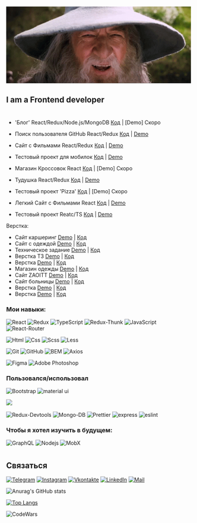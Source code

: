 [![Header](https://github.com/BRAUZER06/BRAUZER06/blob/main/assets/gandalf-sax-guy.gif)](https://t.me/ING_6)

<!-- ## I am a Frontend developer, I am 19 years old, I live in Ingushetia -->
## I am a Frontend developer
#

- 'Блог' React/Redux/Node.js/MongoDB [Код](https://github.com/BRAUZER06/Thisis_v2__react_project) | [Demo] Скоро

- Поиск пользователя GitHub React/Redux [Код](https://github.com/BRAUZER06/Git_UserSearch_project) | [Demo](https://brauzer06.github.io/Git_UserSearch_project/)

- Сайт с Фильмами React/Redux [Код](https://github.com/BRAUZER06/React_Move) | [Demo](https://brauzer06.github.io/React_Move/)

- Тестовый проект для мобилок [Код](https://github.com/BRAUZER06/funny_project) | [Demo](https://brauzer06.github.io/funny_project/)

- Магазин Кроссовок React [Код](https://github.com/BRAUZER06/Sneakers-) | [Demo] Скоро

- Тудушка React/Redux [Код](https://github.com/BRAUZER06/ARCH_TODO_REACT_V2) | [Demo](https://brauzer06.github.io/ARCH_TODO_REACT_V2/)

- Тестовый проект 'Pizza' [Код](https://github.com/BRAUZER06/Archi_React_Pizza) | [Demo] Скоро

- Легкий Сайт с Фильмами React [Код](https://github.com/BRAUZER06/React_Search_Films) | [Demo](https://brauzer06.github.io/React_Search_Films/)

- Тестовый проект Reatc/TS [Код](https://github.com/BRAUZER06/Funny_React_Project) | [Demo](https://brauzer06.github.io/Funny_React_Project/)


Верстка:
- Сайт каршеринг [Demo](https://brauzer06.github.io/CAR__summary_1/) | [Код](https://github.com/BRAUZER06/CAR__summary_1)
- Сайт с одеждой [Demo](https://brauzer06.github.io/Hazz_summary_2/) | [Код](https://github.com/BRAUZER06/Hazz_summary_2)
- Техническое задание [Demo](https://brauzer06.github.io/web95.WORK_summary_3/) | [Код](https://github.com/BRAUZER06/web95.WORK_summary_3)
- Верстка ТЗ [Demo](https://brauzer06.github.io/Web-Developer_summary_4/) | [Код](https://github.com/BRAUZER06/Web-Developer_summary_4)
- Верстка [Demo](https://brauzer06.github.io/AXIT_summary_5/) | [Код](https://github.com/BRAUZER06/AXIT_summary_5)
- Магазин одежды [Demo](https://brauzer06.github.io/Project_store/) | [Код](https://github.com/BRAUZER06/Project_store)
- Сайт ZAOITT [Demo](https://brauzer06.github.io/ZAOITT_summary__6/) | [Код](https://github.com/BRAUZER06/ZAOITT_summary__6)
- Сайт больницы [Demo](https://brauzer06.github.io/medicall_summary_7/) | [Код](https://github.com/BRAUZER06/medicall_summary_7)
- Верстка [Demo](https://brauzer06.github.io/icrowdme_summary_8/) | [Код](https://github.com/BRAUZER06/icrowdme_summary_8)
- Верстка [Demo](https://brauzer06.github.io/Funny_project_summary_9/) | [Код](https://github.com/BRAUZER06/Funny_project_summary_9)



### Мои навыки:


![React](https://img.shields.io/badge/-React-00BFFF?style=for-the-badge&logo=react&logoColor=000)
![Redux](https://img.shields.io/badge/-Redux-5A009D?style=for-the-badge&logo=redux&logoColor=000)
![TypeScript](https://img.shields.io/badge/-TypeScript-2f74c0?style=for-the-badge&logo=TypeScript&logoColor=000)
<img alt="Redux-Thunk" src="https://img.shields.io/badge/-Redux_Thunk-white?style=for-the-badge&logo=Redux&logoColor=430098" />
![JavaScript](https://img.shields.io/badge/-JavaScript-FFFF00?style=for-the-badge&logo=javascript&logoColor=000)
<img alt="React-Router" src="https://img.shields.io/badge/-React_Router-black?style=for-the-badge&logo=react-router&logoColor=orange" />

![Html](https://img.shields.io/badge/-Html-ff5500?style=for-the-badge&logo=html5&logoColor=000)
![Css](https://img.shields.io/badge/-Css-0022ff?style=for-the-badge&logo=css3&logoColor=fff)
![Scss](https://img.shields.io/badge/-Scss-fc00a8?style=for-the-badge&logo=sass&logoColor=000)
![Less](https://img.shields.io/badge/-Less-375194?style=for-the-badge&logo=Less&logoColor=fff)

![Git](https://img.shields.io/badge/-Git-f75e5e?style=for-the-badge&logo=git&logoColor=000)
![GitHub](https://img.shields.io/badge/-GitHub-101012?style=for-the-badge&logo=GitHub&logoColor=fff)
![BEM](https://img.shields.io/badge/-BEM-008275?style=for-the-badge&logo=bem&logoColor=000)
<img alt="Axios" src="https://img.shields.io/badge/-Axios-black?style=for-the-badge&logo=&logoColor=white" />

![Figma](https://img.shields.io/badge/-Figma-0d8200?style=for-the-badge&logo=Figma&logoColor=fff)
![Adobe Photoshop](https://img.shields.io/badge/-Adobe_Photoshop-011161?style=for-the-badge&logo=AdobePhotoshop&logoColor=fff)

### Пользовался/использовал

![Bootstrap](https://img.shields.io/badge/-Bootstrap-3f00ab?style=for-the-badge&logo=Bootstrap&logoColor=fff)
![material ui](https://img.shields.io/badge/-material_ui-4260f5?style=for-the-badge&logo=materialui&logoColor=fff)
<!-- ![Webpack](https://img.shields.io/badge/-Webpack-blue?style=for-the-badge) -->
![](https://img.shields.io/badge/styled_components%20-DB7093.svg?&style=for-the-badge&logo=styled-components&logoColor=white)

<img alt="Redux-Devtools" src="https://img.shields.io/badge/redux devtools-430098?style=for-the-badge&logo=redux">

<img alt="Mongo-DB" src="https://img.shields.io/badge/-Mongo_DB-red?style=for-the-badge&logo=MongoDB&logoColor=black" />

<img alt="Prettier" src="https://img.shields.io/badge/-Prettier-grey?style=for-the-badge&logo=Prettier&logoColor=orange" />

<!--  <img alt="Heroku" src="https://img.shields.io/badge/-Heroku-764ABC?style=for-the-badge&logo=heroku&logoColor=white" /> -->
<img alt="express" src="https://img.shields.io/badge/express-green?style=for-the-badge&logo=express">
 <img alt="eslint" src="https://img.shields.io/badge/eslint-blue?style=for-the-badge&logo=eslint">
 
 ### Чтобы я хотел изучить  в будущем:
![GraphQL](https://img.shields.io/badge/-GraphQL-black?style=for-the-badge)
 <img alt="Nodejs" src="https://img.shields.io/badge/-Nodejs-43853d?style=for-the-badge&logo=Node.js&logoColor=white" />
![MobX](https://img.shields.io/badge/-MobX-turquoise?style=for-the-badge)
<!-- ![Vue.js](https://img.shields.io/badge/-Vue.js-green?style=for-the-badge) -->
<!-- <img alt="bcrypt" src="https://img.shields.io/badge/bcrypt-green?style=for-the-badge&logo"> -->
<!-- <img alt="Mongoose" src="https://img.shields.io/badge/mongoose-green?style=for-the-badge&logo=mongoose"> -->




#
## Связаться

[![Telegram](https://img.shields.io/badge/-Telegram-090909?style=for-the-badge&logo=telegram&logoColor=27A0D9)](https://t.me/ING_6)
[![Instagram](https://img.shields.io/badge/-Instagram-090909?style=for-the-badge&logo=instagram&logoColor=B4068E)](www.instagram.com/gelathoev)
[![Vkontakte](https://img.shields.io/badge/-Vkontakte-090909?style=for-the-badge&logo=Vk&logoColor=4F7DB3)](https://vk.com/brauzer06)
[![LinkedIn](https://img.shields.io/badge/-LinkedIn-090909?style=for-the-badge&logo=linkedin&logoColor=007BB6)]()
[![Mail](https://img.shields.io/badge/-Mail-090909?style=for-the-badge&logo=Mail&logoColor=4F7DB3)](https://e.mail.ru/cgi-bin/sentmsg?To=meda.oziev@mail.ru&from=otvet)



<!-- [![Facebook](https://img.shields.io/badge/-Facebook-090909?style=for-the-badge&logo=Facebook&logoColor=1195F5)](https://www.facebook.com/alexeyshpavda)
[![Twitter](https://img.shields.io/badge/-Twitter-090909?style=for-the-badge&logo=Twitter&logoColor=1C9DEB)](https://twitter.com/alexeyshpavda) -->


![Anurag's GitHub stats](https://github-readme-stats.vercel.app/api?username=brauzer06&show_icons=true&hide=issues,contribs&theme=Default)

[![Top Langs](https://github-readme-stats.vercel.app/api/top-langs/?username=brauzer06&layout=compact)](https://github.com/anuraghazra/github-readme-stats)




[<img align='left' alt='CodeWars' width='300px' src='https://www.codewars.com/users/AHMATOLOG/badges/large'/>](https://www.codewars.com/users/AHMATOLOG/completed_solutions)


